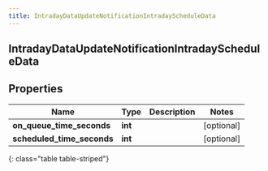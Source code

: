 ```yaml
---
title: IntradayDataUpdateNotificationIntradayScheduleData
---
```

## IntradayDataUpdateNotificationIntradayScheduleData

## Properties

|Name | Type | Description | Notes|
|------------ | ------------- | ------------- | -------------|
| **on_queue_time_seconds** | **int** |  | [optional] |
| **scheduled_time_seconds** | **int** |  | [optional] |
{: class="table table-striped"}


